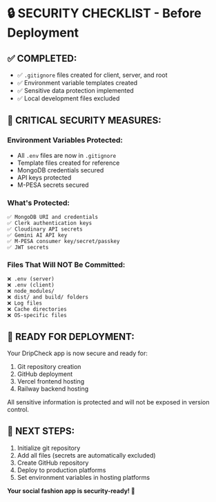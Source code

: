 # 🔒 SECURITY CHECKLIST - Before Deployment

## ✅ **COMPLETED:**
- ✅ `.gitignore` files created for client, server, and root
- ✅ Environment variable templates created
- ✅ Sensitive data protection implemented
- ✅ Local development files excluded

## 🚨 **CRITICAL SECURITY MEASURES:**

### **Environment Variables Protected:**
- All `.env` files are now in `.gitignore`
- Template files created for reference
- MongoDB credentials secured
- API keys protected
- M-PESA secrets secured

### **What's Protected:**
```
✅ MongoDB URI and credentials
✅ Clerk authentication keys
✅ Cloudinary API secrets
✅ Gemini AI API key
✅ M-PESA consumer key/secret/passkey
✅ JWT secrets
```

### **Files That Will NOT Be Committed:**
```
❌ .env (server)
❌ .env (client)
❌ node_modules/
❌ dist/ and build/ folders
❌ Log files
❌ Cache directories
❌ OS-specific files
```

## 🚀 **READY FOR DEPLOYMENT:**

Your DripCheck app is now secure and ready for:
1. Git repository creation
2. GitHub deployment
3. Vercel frontend hosting
4. Railway backend hosting

All sensitive information is protected and will not be exposed in version control.

## 📝 **NEXT STEPS:**

1. Initialize git repository
2. Add all files (secrets are automatically excluded)
3. Create GitHub repository
4. Deploy to production platforms
5. Set environment variables in hosting platforms

**Your social fashion app is security-ready! 🔐**

